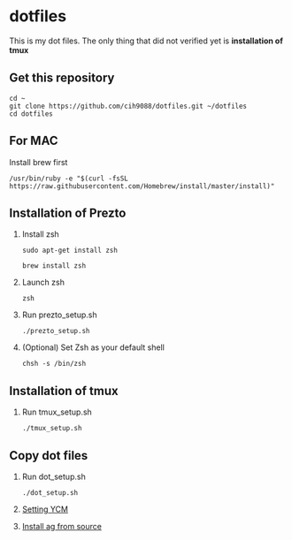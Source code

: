 # dotfiles
This is my dot files.
The only thing that did not verified yet is **installation of tmux**

## Get this repository
```
cd ~
git clone https://github.com/cih9088/dotfiles.git ~/dotfiles
cd dotfiles
```

## For MAC
Install brew first
```
/usr/bin/ruby -e "$(curl -fsSL https://raw.githubusercontent.com/Homebrew/install/master/install)"
```

## Installation of Prezto
1. Install zsh
    ```
    sudo apt-get install zsh
    ```
    ```
    brew install zsh
    ```

2. Launch zsh
    ```
    zsh
    ```
3. Run prezto_setup.sh
    ```
    ./prezto_setup.sh
    ```
4. (Optional) Set Zsh as your default shell
    ```
    chsh -s /bin/zsh
    ```

## Installation of tmux
1. Run tmux_setup.sh
    ```
    ./tmux_setup.sh
    ```

## Copy dot files
1. Run dot_setup.sh
    ```
    ./dot_setup.sh
    ```

2. [Setting YCM](https://github.com/Valloric/YouCompleteMe)

3. [Install ag from source](https://github.com/ggreer/the_silver_searcher)
